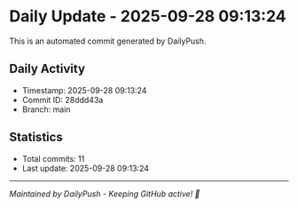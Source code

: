 # Daily Update - 2025-09-28 09:13:24

This is an automated commit generated by DailyPush.

## Daily Activity
- Timestamp: 2025-09-28 09:13:24
- Commit ID: 28ddd43a
- Branch: main

## Statistics
- Total commits: 11
- Last update: 2025-09-28 09:13:24

---
*Maintained by DailyPush - Keeping GitHub active! 🚀*
